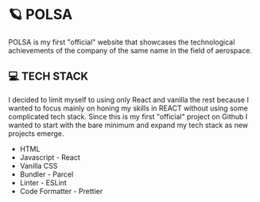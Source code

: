 # 🪐 POLSA
POLSA is my first "official" website that showcases the technological achievements of the company of the same name in the field of aerospace.

  
  
## 💻 TECH STACK 

I decided to limit myself to using only React and vanilla the rest because I wanted to focus mainly on honing my skills in REACT without using some complicated tech stack. Since this is my first "official" project on Github I wanted to start with the bare minimum and expand my tech stack as new projects emerge.

* HTML
* Javascript - React
* Vanilla CSS
* Bundler - Parcel
* Linter - ESLint
* Code Formatter - Prettier
